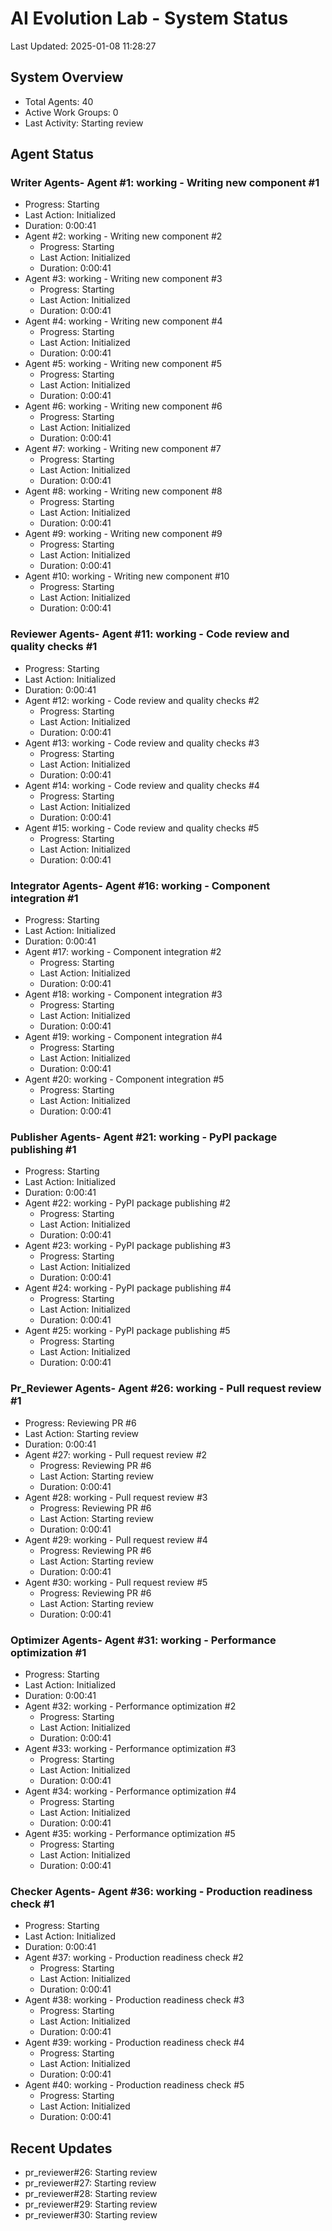 # AI Evolution Lab - System Status
Last Updated: 2025-01-08 11:28:27

## System Overview
- Total Agents: 40
- Active Work Groups: 0
- Last Activity: Starting review

## Agent Status

### Writer Agents- Agent #1: working - Writing new component #1
  - Progress: Starting
  - Last Action: Initialized
  - Duration: 0:00:41
- Agent #2: working - Writing new component #2
  - Progress: Starting
  - Last Action: Initialized
  - Duration: 0:00:41
- Agent #3: working - Writing new component #3
  - Progress: Starting
  - Last Action: Initialized
  - Duration: 0:00:41
- Agent #4: working - Writing new component #4
  - Progress: Starting
  - Last Action: Initialized
  - Duration: 0:00:41
- Agent #5: working - Writing new component #5
  - Progress: Starting
  - Last Action: Initialized
  - Duration: 0:00:41
- Agent #6: working - Writing new component #6
  - Progress: Starting
  - Last Action: Initialized
  - Duration: 0:00:41
- Agent #7: working - Writing new component #7
  - Progress: Starting
  - Last Action: Initialized
  - Duration: 0:00:41
- Agent #8: working - Writing new component #8
  - Progress: Starting
  - Last Action: Initialized
  - Duration: 0:00:41
- Agent #9: working - Writing new component #9
  - Progress: Starting
  - Last Action: Initialized
  - Duration: 0:00:41
- Agent #10: working - Writing new component #10
  - Progress: Starting
  - Last Action: Initialized
  - Duration: 0:00:41

### Reviewer Agents- Agent #11: working - Code review and quality checks #1
  - Progress: Starting
  - Last Action: Initialized
  - Duration: 0:00:41
- Agent #12: working - Code review and quality checks #2
  - Progress: Starting
  - Last Action: Initialized
  - Duration: 0:00:41
- Agent #13: working - Code review and quality checks #3
  - Progress: Starting
  - Last Action: Initialized
  - Duration: 0:00:41
- Agent #14: working - Code review and quality checks #4
  - Progress: Starting
  - Last Action: Initialized
  - Duration: 0:00:41
- Agent #15: working - Code review and quality checks #5
  - Progress: Starting
  - Last Action: Initialized
  - Duration: 0:00:41

### Integrator Agents- Agent #16: working - Component integration #1
  - Progress: Starting
  - Last Action: Initialized
  - Duration: 0:00:41
- Agent #17: working - Component integration #2
  - Progress: Starting
  - Last Action: Initialized
  - Duration: 0:00:41
- Agent #18: working - Component integration #3
  - Progress: Starting
  - Last Action: Initialized
  - Duration: 0:00:41
- Agent #19: working - Component integration #4
  - Progress: Starting
  - Last Action: Initialized
  - Duration: 0:00:41
- Agent #20: working - Component integration #5
  - Progress: Starting
  - Last Action: Initialized
  - Duration: 0:00:41

### Publisher Agents- Agent #21: working - PyPI package publishing #1
  - Progress: Starting
  - Last Action: Initialized
  - Duration: 0:00:41
- Agent #22: working - PyPI package publishing #2
  - Progress: Starting
  - Last Action: Initialized
  - Duration: 0:00:41
- Agent #23: working - PyPI package publishing #3
  - Progress: Starting
  - Last Action: Initialized
  - Duration: 0:00:41
- Agent #24: working - PyPI package publishing #4
  - Progress: Starting
  - Last Action: Initialized
  - Duration: 0:00:41
- Agent #25: working - PyPI package publishing #5
  - Progress: Starting
  - Last Action: Initialized
  - Duration: 0:00:41

### Pr_Reviewer Agents- Agent #26: working - Pull request review #1
  - Progress: Reviewing PR #6
  - Last Action: Starting review
  - Duration: 0:00:41
- Agent #27: working - Pull request review #2
  - Progress: Reviewing PR #6
  - Last Action: Starting review
  - Duration: 0:00:41
- Agent #28: working - Pull request review #3
  - Progress: Reviewing PR #6
  - Last Action: Starting review
  - Duration: 0:00:41
- Agent #29: working - Pull request review #4
  - Progress: Reviewing PR #6
  - Last Action: Starting review
  - Duration: 0:00:41
- Agent #30: working - Pull request review #5
  - Progress: Reviewing PR #6
  - Last Action: Starting review
  - Duration: 0:00:41

### Optimizer Agents- Agent #31: working - Performance optimization #1
  - Progress: Starting
  - Last Action: Initialized
  - Duration: 0:00:41
- Agent #32: working - Performance optimization #2
  - Progress: Starting
  - Last Action: Initialized
  - Duration: 0:00:41
- Agent #33: working - Performance optimization #3
  - Progress: Starting
  - Last Action: Initialized
  - Duration: 0:00:41
- Agent #34: working - Performance optimization #4
  - Progress: Starting
  - Last Action: Initialized
  - Duration: 0:00:41
- Agent #35: working - Performance optimization #5
  - Progress: Starting
  - Last Action: Initialized
  - Duration: 0:00:41

### Checker Agents- Agent #36: working - Production readiness check #1
  - Progress: Starting
  - Last Action: Initialized
  - Duration: 0:00:41
- Agent #37: working - Production readiness check #2
  - Progress: Starting
  - Last Action: Initialized
  - Duration: 0:00:41
- Agent #38: working - Production readiness check #3
  - Progress: Starting
  - Last Action: Initialized
  - Duration: 0:00:41
- Agent #39: working - Production readiness check #4
  - Progress: Starting
  - Last Action: Initialized
  - Duration: 0:00:41
- Agent #40: working - Production readiness check #5
  - Progress: Starting
  - Last Action: Initialized
  - Duration: 0:00:41


## Recent Updates
- pr_reviewer#26: Starting review
- pr_reviewer#27: Starting review
- pr_reviewer#28: Starting review
- pr_reviewer#29: Starting review
- pr_reviewer#30: Starting review
